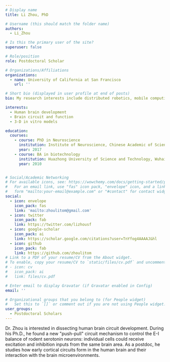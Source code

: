 ```yaml
---
# Display name
title: Li Zhou, PhD

# Username (this should match the folder name)
authors:
  - Li_Zhou

# Is this the primary user of the site?
superuser: false

# Role/position
role: Postdoctoral Scholar

# Organizations/Affiliations
organizations:
  - name: University of California at San Francisco
    url: ''

# Short bio (displayed in user profile at end of posts)
bio: My research interests include distributed robotics, mobile computing and programmable matter.

interests:
  - Human brain development
  - Brain circuit and function
  - 3-D in vitro models

education:
  courses:
    - course: PhD in Neuroscience
      institution: Institute of Neuroscience, Chinese Academic of Sciences, Shanghai, China
      year: 2017
    - course: BA in biotechnology
      institution: Huazhong University of Science and Technology, Wuhai, China.
      year: 2010


# Social/Academic Networking
# For available icons, see: https://wowchemy.com/docs/getting-started/page-builder/#icons
#   For an email link, use "fas" icon pack, "envelope" icon, and a link in the
#   form "mailto:your-email@example.com" or "#contact" for contact widget.
social:
  - icon: envelope
    icon_pack: fas
    link: 'mailto:zhoulitom@gmail.com'
  - icon: twitter
    icon_pack: fab
    link: https://twitter.com/lizhousf
  - icon: google-scholar
    icon_pack: ai
    link: https://scholar.google.com/citations?user=TnYfog4AAAAJ&hl
  - icon: github
    icon_pack: fab
    link: https://github.com/zhoulitom
# Link to a PDF of your resume/CV from the About widget.
# To enable, copy your resume/CV to `static/files/cv.pdf` and uncomment the lines below.
# - icon: cv
#   icon_pack: ai
#   link: files/cv.pdf

# Enter email to display Gravatar (if Gravatar enabled in Config)
email: ''

# Organizational groups that you belong to (for People widget)
#   Set this to `[]` or comment out if you are not using People widget.
user_groups:
  - Postdoctoral Scholars
---
```


Dr. Zhou is interested in dissecting human brain circuit development. During his Ph.D., he found a new "push-pull" circuit mechanism to control the E-I balance of rodent serotonin neurons: individual cells could receive excitation and inhibition inputs from the same brain area. As a postdoc, he studies how early cortical circuits form in the human brain and their interaction with the brain microenvironments.
